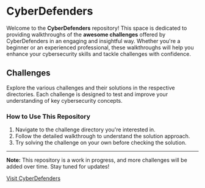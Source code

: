 # CyberDefenders

Welcome to the **CyberDefenders** repository! This space is dedicated to providing walkthroughs of the **awesome challenges** offered by CyberDefenders in an engaging and insightful way. Whether you're a beginner or an experienced professional, these walkthroughs will help you enhance your cybersecurity skills and tackle challenges with confidence.

## Challenges

Explore the various challenges and their solutions in the respective directories. Each challenge is designed to test and improve your understanding of key cybersecurity concepts.

### How to Use This Repository

1. Navigate to the challenge directory you're interested in.
2. Follow the detailed walkthrough to understand the solution approach.
3. Try solving the challenge on your own before checking the solution.

---

**Note:** This repository is a work in progress, and more challenges will be added over time. Stay tuned for updates!

[Visit CyberDefenders](https://cyberdefenders.org)
